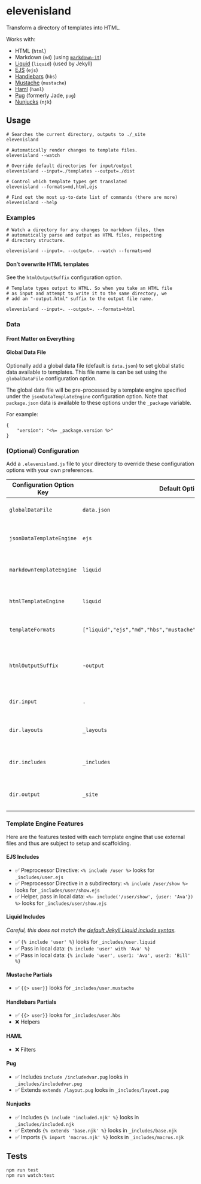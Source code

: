 # elevenisland

Transform a directory of templates into HTML.

Works with:

* HTML (`html`)
* Markdown (`md`) (using [`markdown-it`](https://github.com/markdown-it/markdown-it))
* [Liquid](https://www.npmjs.com/package/liquidjs) (`liquid`) (used by Jekyll)
* [EJS](https://www.npmjs.com/package/ejs) (`ejs`)
* [Handlebars](https://github.com/wycats/handlebars.js) (`hbs`)
* [Mustache](https://github.com/janl/mustache.js/) (`mustache`)
* [Haml](https://github.com/tj/haml.js) (`haml`)
* [Pug](https://github.com/pugjs/pug) (formerly Jade, `pug`)
* [Nunjucks](https://mozilla.github.io/nunjucks/) (`njk`)

## Usage

```
# Searches the current directory, outputs to ./_site
elevenisland

# Automatically render changes to template files.
elevenisland --watch

# Override default directories for input/output
elevenisland --input=./templates --output=./dist

# Control which template types get translated
elevenisland --formats=md,html,ejs

# Find out the most up-to-date list of commands (there are more)
elevenisland --help
```

### Examples

```
# Watch a directory for any changes to markdown files, then
# automatically parse and output as HTML files, respecting
# directory structure.

elevenisland --input=. --output=. --watch --formats=md
```

#### Don’t overwrite HTML templates

See the `htmlOutputSuffix` configuration option.

```
# Template types output to HTML. So when you take an HTML file
# as input and attempt to write it to the same directory, we
# add an "-output.html" suffix to the output file name.

elevenisland --input=. --output=. --formats=html
```

### Data

#### Front Matter on Everything

#### Global Data File

Optionally add a global data file (default is `data.json`) to set global static data available to templates. This file name is can be set using the `globalDataFile` configuration option.

The global data file will be pre-processed by a template engine specified under the `jsonDataTemplateEngine` configuration option. Note that `package.json` data is available to these options under the `_package` variable.

For example:

```
{
	"version": "<%= _package.version %>"
}
```

### (Optional) Configuration

Add a `.elevenisland.js` file to your directory to override these configuration options with your own preferences.

|Configuration Option Key|Default Option|Valid Options|Description|
|---|---|---|---|
|`globalDataFile`|`data.json`|A valid JSON filename|Control the file name used for global data available to all templates.|
|`jsonDataTemplateEngine`|`ejs`|_A valid template engine_ or `false`|Run the `globalDataFile` through this template engine before transforming it to JSON.|
|`markdownTemplateEngine`|`liquid`|_A valid template engine_ or `false`|Run markdown through this template engine before transforming it to HTML.|
|`htmlTemplateEngine`|`liquid`|_A valid template engine_ or `false`|Run HTML templates through this template engine before transforming it to (better) HTML.|
|`templateFormats`|`["liquid","ejs","md","hbs","mustache","haml","pug","njk","html"]`|_Any combination of these_|Specify which type of templates should be transformed.|
|`htmlOutputSuffix`|`-output`|`String`|If the input and output directory match, HTML files will have this suffix added to their output filename (to prevent overwriting the template).|
|`dir.input`|`.`|_Any valid directory._|Controls the top level directory inside which the templates should be found.|
|`dir.layouts`|`_layouts`|_Any valid directory inside of `dir.input`._|Controls the directory inside which the elevenisland layouts can be found.|
|`dir.includes`|`_includes`|_Any valid directory inside of `dir.input`._|Controls the directory inside which the template includes/extends/partials/etc can be found.|
|`dir.output`|`_site`|_Any valid directory._|Controls the directory inside which the transformed finished templates can be found.|

### Template Engine Features

Here are the features tested with each template engine that use external files and thus are subject to setup and scaffolding.

#### EJS Includes

* ✅ Preprocessor Directive: `<% include /user %>` looks for `_includes/user.ejs`
* ✅ Preprocessor Directive in a subdirectory: `<% include /user/show %>` looks for `_includes/user/show.ejs`
* ✅ Helper, pass in local data: `<%- include('/user/show', {user: 'Ava'}) %>` looks for `_includes/user/show.ejs`

#### Liquid Includes

_Careful, this does not match the [default Jekyll Liquid include syntax](https://jekyllrb.com/docs/includes/)._

* ✅ `{% include 'user' %}` looks for `_includes/user.liquid`
* ✅ Pass in local data: `{% include 'user' with 'Ava' %}`
* ✅ Pass in local data: `{% include 'user', user1: 'Ava', user2: 'Bill' %}`

#### Mustache Partials

* ✅ `{{> user}}` looks for `_includes/user.mustache`

#### Handlebars Partials

* ✅ `{{> user}}` looks for `_includes/user.hbs`
* ❌ Helpers

#### HAML

* ❌ Filters

#### Pug

* ✅ Includes `include /includedvar.pug` looks in `_includes/includedvar.pug`
* ✅ Extends `extends /layout.pug` looks in `_includes/layout.pug`

#### Nunjucks

* ✅ Includes `{% include 'included.njk' %}` looks in `_includes/included.njk`
* ✅ Extends `{% extends 'base.njk' %}` looks in `_includes/base.njk`
* ✅ Imports `{% import 'macros.njk' %}` looks in `_includes/macros.njk`

## Tests

```
npm run test
npm run watch:test
```